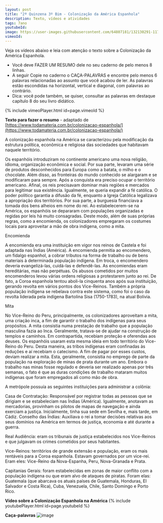 ```yaml
---
layout: post
title: "2ª Quinzena 3º Bim - Colonização da América Espanhola"
description: Texto, vídeos e atividades
tags: 7ano
youtubeId:
image: https://user-images.githubusercontent.com/64807181/132130291-11726ffb-1ac7-468d-a979-8bd9eea0fcf6.png
vimeoId:  
---
```


Veja os vídeos abaixo e leia com atenção o texto sobre a Colonização da América Espanhola. 

- Você deve FAZER UM RESUMO dele no seu caderno de pelo menos 8 linhas. 
- A seguir Copie no caderno o CAÇA-PALAVRAS e encontre pelo menos 6 palavras relacionadas ao assunto que você acabou de ler. As palavras estão escondidas na horizontal, vertical e diagonal, com palavras ao contrário. 
- Dica: você pode também, se quiser, consultar as palavras em destaque capítulo 8 do seu livro didático.

{% include vimeoPlayer.html id=page.vimeoId %}

**Texto para fazer o resumo** - adaptado de [https://www.todamateria.com.br/colonizacao-espanhola/](https://www.todamateria.com.br/colonizacao-espanhola/)

A colonização espanhola na América se caracterizou pela modificação da estrutura política, econômica e religiosa das sociedades que habitavam naquele território.

Os espanhóis introduziram no continente americano uma nova religião, idioma, organização econômica e social. Por sua parte, levaram uma série de produtos desconhecidos para Europa como a batata, o milho e o chocolate. Além disso, as fronteiras do mundo conhecido se alargaram e se modificaram para sempre.
Após a conquista era preciso ocupar o território americano. Afinal, os reis precisavam dominar mais regiões e mercados para legitimar sua existência. Igualmente, se queria expandir a fé católica. O poder político garantia a difusão da fé, enquanto a Igreja Católica legalizava a apropriação dos territórios. Por sua parte, a burguesia financiava a tomada dos bens alheios em nome do rei.
Ao estabelecerem-se na América, os espanhóis se depararam com populações organizadas e regidas por leis há muito consagradas. Deste modo, além de suas próprias regras, como a encomienda, os colonizadores empregaram os costumes locais para aproveitar a mão de obra indígena, como a mita.

Encomienda

A encomienda era uma instituição em vigor nos reinos de Castela e foi adaptada nas Índias (América). A encomienda permitia ao encomendero, um fidalgo espanhol, a cobrar tributos na forma de trabalho ou de bens materiais à determinada população indígena. Em troca, o encomendero deveria evangelizá-las, cuidá-las e defendê-las. As encomiendas eram hereditárias, mas não perpétuas. Os abusos cometidos por muitos encomenderos levou várias ordens religiosas a protestarem junto ao rei. De fato, a Coroa espanhola tentou aboli-la cinquenta anos após sua instituição, gerando revolta em vários pontos dos Vice-Reinos. Também a própria população indígena se rebelava contra este sistema, como foi o caso da revolta liderada pela indígena Bartolina Sisa (1750-1783), na atual Bolívia.

Mita

No Vice-Reino do Peru, principalmente, os colonizadores aproveitam a mita, uma criação inca, a fim de garantir o trabalho dos indígenas para seus propósitos. A mita consistia numa prestação de trabalho que a população masculina fazia ao Inca. Geralmente, tratava-se de ajudar na construção de templos e caminhos. Em contrapartida, recebiam proteção e oferendas aos deuses. Os espanhóis usaram esta mesma ideia em todo território do Vice-Reino do Peru. Desta maneira, as tribos indígenas eram confinadas às reduções e aí recebiam o catecismo. A fim de pagar por esses custos, deviam realizar a mita.
Esta, geralmente, consistia no emprego de parte da população na exploração de minas de prata durante um ano. Embora o trabalho nas minas fosse regulado e deveria ser realizado apenas por três semanas, o fato é que as duras condições de trabalho mataram muitos indígenas que foram empregados ali como mão de obra.

A metrópole possuía as seguintes instituições para administrar a colônia:

Casa de Contratação: Responsável por registrar todas as pessoas que se dirigiam e se estabeleciam nas Índias (América). Igualmente, anotavam as mercadorias, provinham os pilotos de mapas de navegação e ainda exerciam a justiça. Inicialmente, tinha sua sede em Sevilha e, mais tarde, em Cádiz.
Conselho das Índias: Auxiliava o rei a tomar decisões relativas aos seus domínios na América em termos de justiça, economia e até durante a guerra.

Real Audiência: eram os tribunais de justiça estabelecidos nos Vice-Reinos e que julgavam os crimes cometidos por seus habitantes.

Vice-Reinos: territórios de grande extensão e população, eram os mais rentáveis para a Coroa espanhola. Estavam governados por um vice-rei. Eram eles: Vice-Reino da Nova-Espanha, Peru, Nova-Granada e Prata.

Capitanias Gerais: foram estabelecidas em zonas de maior conflito com a população indígena ou que eram alvo de ataques de piratas. Foram elas: Guatemala (que abarcava os atuais países de Guatemala, Honduras, El Salvador e Costa Rica), Cuba, Venezuela, Chile, Santo Domingo e Porto Rico.

**Vídeo sobre a Colonização Espanhola na América**
{% include youtubePlayer.html id=page.youtubeId %}

**Caça-palavras**
![image](https://user-images.githubusercontent.com/64807181/132130291-11726ffb-1ac7-468d-a979-8bd9eea0fcf6.png)

